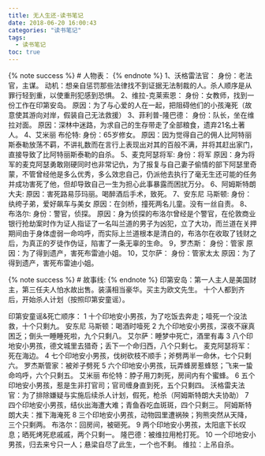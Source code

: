 ```yaml
---
title: 无人生还-读书笔记
date: 2018-06-20 16:00:43
categories: "读书笔记"
tags: 
  - 读书笔记
toc: true
---
```

{% note success %} # 人物表： {% endnote %}
1、沃格雷法官：
身份：老法官，主谋。
动机：想亲自惩罚那些法律找不到证据无法制裁的人。杀人顺序是从罪行轻到重，以使重刑犯感到恐惧。
2、维拉-克莱索恩：
身份：女教师，找到一份工作在印第安岛。
原因：为了与心爱的人在一起，把阻碍他们的小孩淹死（故意使其游向对岸，假装自己无法救援）
3、菲利普-隆巴德：
身份：队长，坐在维拉对面。
原因：深林中迷路，为求自己的生存带走了全部粮食，遗弃21名土著人。
4、艾米丽 布伦特:
身份：65岁修女。
原因：因为觉得自己的佣人比阿特丽斯泰勒放荡不羁，不讲礼数而在言行上表现出对其的百般不满，并将其赶出家门，直接导致了比阿特丽斯泰勒的自杀。
5、麦克阿瑟将军:
身份：将军
原因：身为将军的麦克阿瑟勇敢刚硬同时也非常记仇，为了报复与自己妻子偷情的部下阿瑟里奇蒙，不管曾经他是多么优秀，多么效忠自己，仍派他去执行了毫无生还可能的任务并成功害死了他，但却导致自己一生为担心此事暴露而困扰万分。
6、阿姆斯特朗大夫:
原因：害死路易莎玛丽。喝醉酒后手术，致死。
7、安东尼 马斯顿:
身份：纨绔子弟，爱好飙车与美女
原因：在剑桥，撞死两名儿童。没有一丝自责。
8、布洛尔:
身份：警官，侦探。
原因：身为侦探的布洛尔曾经是个警官，在伦敦商业银行抢劫案时作为证人指证了一名叫兰道的男子为凶犯，立了大功，而兰道在关押期间由于身体虚弱一命呜呼，而实际上兰道根本是清白的，布洛尔在收取了钱财之后，为真正的歹徒作伪证，陷害了一条无辜的生命。
9，罗杰斯：
身份：管家
原因：为了得到遗产，害死布雷迪小姐。
10，艾尔萨：
身份：管家太太
原因：为了得到遗产，害死布雷迪小姐。

{% note success %} # 故事线: {% endnote %}
印第安岛：第一人主人是美国财主，第三任夫人怕水故出售。装潢相当豪华。买主为欧文先生。
十个人都到齐后，开始杀人计划（按照印第安童谣）。

印第安童谣&死亡顺序：
1 十个印地安小男孩，为了吃饭去奔走；噎死一个没法救，十个只剩九。
安东尼 马斯顿：喝酒时噎死
2 九个印地安小男孩，深夜不寐真困乏；倒头一睡睡死啦，九个只剩八。
艾尔萨：睡梦中死亡，酒里有毒
3 八个印地安小男孩，德文城里去猎奇；丢下一个命归西，八个只剩七。
麦克阿瑟将军：死在海边。
4 七个印地安小男孩，伐树砍枝不顺手；斧劈两半一命休，七个只剩六。
罗杰斯管家：被斧子劈死
5 六个印地安小男孩，玩弄蜂房惹蜂怒；飞来一蛰命呜呼，六个只剩五。
艾米丽 布伦特：脖子用刀刺死，房间内有个蜜蜂。
6 五个印地安小男孩，惹是生非打官司；官司缠身直到死，五个只剩四。
沃格雷夫法官：为了排除嫌疑与实施后续杀人计划，假死，枪杀（阿姆斯特朗大夫协助）
7 四个印地安小男孩，结伙出海遭大难；青鱼吞吃血斑斑，四个只剩三。
阿姆斯特朗大夫：推下海淹死
8 三个印地安小男孩，动物园里遭祸殃；狗熊突然从天降，三个只剩两。
布洛尔：回房间，被砸死。
9 两个印地安小男孩，太阳底下长叹息；晒死烤死悲戚戚，两个只剩一。
隆巴德：被维拉用枪打死。
10 一个印地安小男孩，归去来兮只一人；悬梁自尽了此生，一个也不剩。
维拉：上吊自杀。
